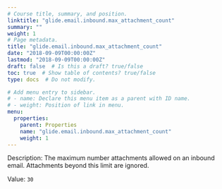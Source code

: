 ```yaml
---
# Course title, summary, and position.
linktitle: "glide.email.inbound.max_attachment_count"
summary: ""
weight: 1
# Page metadata.
title: "glide.email.inbound.max_attachment_count"
date: "2018-09-09T00:00:00Z"
lastmod: "2018-09-09T00:00:00Z"
draft: false  # Is this a draft? true/false
toc: true  # Show table of contents? true/false
type: docs  # Do not modify.

# Add menu entry to sidebar.
# - name: Declare this menu item as a parent with ID name.
# - weight: Position of link in menu.
menu:
  properties:
    parent: Properties
    name: "glide.email.inbound.max_attachment_count"
    weight: 1
---
```


Description: The maximum number attachments allowed on an inbound email. Attachments beyond this limit are ignored.


Value: `30`